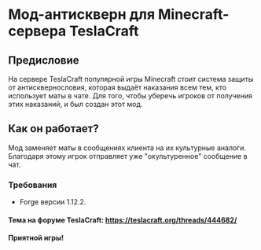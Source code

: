 # Мод-антискверн для Minecraft-сервера TeslaCraft
## Предисловие
На сервере TeslaCraft популярной игры Minecraft стоит система защиты от антисквернословия, которая выдаёт наказания всем тем, кто использует маты в чате. Для того, чтобы уберечь игроков от получения этих наказаний, и был создан этот мод.
## Как он работает?
Мод заменяет маты в сообщениях клиента на их культурные аналоги. Благодаря этому игрок отправляет уже "окультуренное" сообщение в чат.
### Требования
* Forge версии 1.12.2.

#### Тема на форуме TeslaCraft: https://teslacraft.org/threads/444682/

#### Приятной игры!

